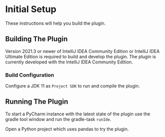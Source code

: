 # Initial Setup
These instructions will help you build the plugin.

## Building The Plugin
Version 2021.3 or newer of IntelliJ IDEA Community Edition or IntelliJ IDEA Ultimate Edition is required to build and develop the plugin.
The plugin is currently developed with the IntelliJ IDEA Community Edition.

### Build Configuration
Configure a JDK 11 as `Project SDK` to run and compile the plugin.

## Running The Plugin
To start a PyCharm instance with the latest state of the plugin use the gradle tool window and run the gradle-task `runIde`.

Open a Python project which uses pandas to try the plugin.
